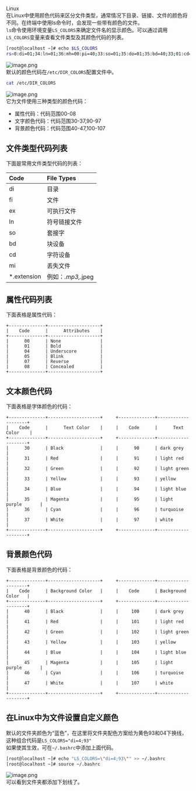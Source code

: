 Linux <br />在Linux中使用颜色代码来区分文件类型，通常情况下目录、链接、文件的颜色将不同。在终端中使用ls命令时，会发现一些带有颜色的文件。<br />`ls`命令使用环境变量`LS_COLORS`来确定文件名的显示颜色。可以通过调用`LS_COLORS`变量来查看文件类型及其颜色代码的列表。
```bash
[root@localhost ~]# echo $LS_COLORS
rs=0:di=01;34:ln=01;36:mh=00:pi=40;33:so=01;35:do=01;35:bd=40;33;01:cd=40;33;01:or=40;31;01:mi=01;05;37;41:su=37;41:sg=30;43:ca=30;41:tw=30;42:ow=34;42:st=37;44:ex=01;32:*.tar=01;31:*.tgz=01;31:*.arc=01;31:*.arj=01;31:*.taz=01;31:*.lha=01;31:*.lz4=01;31:*.lzh=01;31:*.lzma=01;31:*.tlz=01;31:*.txz=01;31:*.tzo=01;31:*.t7z=01;31:*.zip=01;31:*.z=01;31:*.dz=01;31:*.gz=01;31:*.lrz=01;31:*.lz=01;31:*.lzo=01;31:*.xz=01;31:*.zst=01;31:*.tzst=01;31:*.bz2=01;31:*.bz=01;31:*.tbz=01;31:*.tbz2=01;31:*.tz=01;31:*.deb=01;31:*.rpm=01;31:*.jar=01;31:*.war=01;31:*.ear=01;31:*.sar=01;31:*.rar=01;31:*.alz=01;31:*.ace=01;31:*.zoo=01;31:*.cpio=01;31:*.7z=01;31:*.rz=01;31:*.cab=01;31:*.wim=01;31:*.swm=01;31:*.dwm=01;31:*.esd=01;31:*.jpg=01;35:*.jpeg=01;35:*.mjpg=01;35:*.mjpeg=01;35:*.gif=01;35:*.bmp=01;35:*.pbm=01;35:*.pgm=01;35:*.ppm=01;35:*.tga=01;35:*.xbm=01;35:*.xpm=01;35:*.tif=01;35:*.tiff=01;35:*.png=01;35:*.svg=01;35:*.svgz=01;35:*.mng=01;35:*.pcx=01;35:*.mov=01;35:*.mpg=01;35:*.mpeg=01;35:*.m2v=01;35:*.mkv=01;35:*.webm=01;35:*.ogm=01;35:*.mp4=01;35:*.m4v=01;35:*.mp4v=01;35:*.vob=01;35:*.qt=01;35:*.nuv=01;35:*.wmv=01;35:*.asf=01;35:*.rm=01;35:*.rmvb=01;35:*.flc=01;35:*.avi=01;35:*.fli=01;35:*.flv=01;35:*.gl=01;35:*.dl=01;35:*.xcf=01;35:*.xwd=01;35:*.yuv=01;35:*.cgm=01;35:*.emf=01;35:*.ogv=01;35:*.ogx=01;35:*.aac=01;36:*.au=01;36:*.flac=01;36:*.m4a=01;36:*.mid=01;36:*.midi=01;36:*.mka=01;36:*.mp3=01;36:*.mpc=01;36:*.ogg=01;36:*.ra=01;36:*.wav=01;36:*.oga=01;36:*.opus=01;36:*.spx=01;36:*.xspf=01;36:
```
![image.png](https://cdn.nlark.com/yuque/0/2021/png/396745/1615772463401-0e3bf47a-b50b-48eb-82c3-66eafbcbc5af.png#align=left&display=inline&height=323&originHeight=970&originWidth=3323&size=1289753&status=done&style=none&width=1107.6666666666667)<br />默认的颜色代码在`/etc/DIR_COLORS`配置文件中。
```bash
cat /etc/DIR_COLORS
```
![image.png](https://cdn.nlark.com/yuque/0/2021/png/396745/1615772488075-27d89038-c875-47da-97d1-1b7081b047f5.png#align=left&display=inline&height=583&originHeight=1750&originWidth=3323&size=2068529&status=done&style=none&width=1107.6666666666667)<br />它为文件使用三种类型的颜色代码：

- 属性代码：代码范围00-08
- 文字颜色代码：代码范围30-37,90-97
- 背景颜色代码：代码范围40-47,100-107
<a name="s0qGd"></a>
## 文件类型代码列表
下面是常用文件类型代码的列表：

| Code | File Types |
| :--- | :--- |
| di | 目录 |
| fi | 文件 |
| ex | 可执行文件 |
| ln | 符号链接文件 |
| so | 套接字 |
| bd | 块设备 |
| cd | 字符设备 |
| mi | 丢失文件 |
| *.extension | 例如：*.mp3,*.jpeg<br /> |

<a name="Am10d"></a>
## 属性代码列表
下面表格是属性代码：
```
+--------------+--------------------+
|    Code      |      Attributes    |
+--------------+--------------------+
|      00      | None               |
|      01      | Bold               |
|      04      | Underscore         |
|      05      | Blink              |
|      07      | Reverse            |
|      08      | Concealed          |
+--------------+--------------------+
```
<a name="us8hN"></a>
## 文本颜色代码
下面表格是字体颜色的代码：
```
+--------------+--------------------+     +--------------+--------------------+ 
|    Code      |      Text Color    |     |    Code      |      Text Color    |
+--------------+--------------------+     +--------------+--------------------+
|      30      | Black              |     |      90      | dark grey          |
|      31      | Red                |     |      91      | light red          |
|      32      | Green              |     |      92      | light green        |
|      33      | Yellow             |     |      93      | yellow             |
|      34      | Blue               |     |      94      | light blue         |
|      35      | Magenta            |     |      95      | light purple       |
|      36      | Cyan               |     |      96      | turquoise          |
|      37      | White              |     |      97      | white              |
+--------------+--------------------+     +--------------+--------------------+
```
<a name="0rYve"></a>
## 背景颜色代码
下面表格是背景颜色的代码：
```
+--------------+--------------------+     +--------------+--------------------+ 
|    Code      | Background Color   |     |    Code      | Background Color   |
+--------------+--------------------+     +--------------+--------------------+ 
|      40      | Black              |     |     100      | dark grey          |
|      41      | Red                |     |     101      | light red          |
|      42      | Green              |     |     102      | light green        |
|      43      | Yellow             |     |     103      | yellow             |
|      44      | Blue               |     |     104      | light blue         |
|      45      | Magenta            |     |     105      | light purple       |
|      46      | Cyan               |     |     106      | turquoise          |
|      47      | White              |     |     107      | white              |
+--------------+--------------------+     +--------------+--------------------+
```
<a name="AFwqY"></a>
## 在Linux中为文件设置自定义颜色
默认的文件夹颜色为“蓝色”，在这里将文件夹配色方案给为黄色93和04下换线，这种组合代码是`LS_COLORS="di=4;93"`<br />如果使其生效，可在`~/.bashrc`中添加上面代码。
```bash
[root@localhost ~]# echo "LS_COLORS=\"di=4;93\"" >> ~/.bashrc 
[root@localhost ~]# source ~/.bashrc
```
![image.png](https://cdn.nlark.com/yuque/0/2021/png/396745/1615772567638-1b7993cc-fc64-437b-83fe-10f00f61a84e.png#align=left&display=inline&height=504&originHeight=1511&originWidth=3323&size=1820049&status=done&style=none&width=1107.6666666666667)<br />可以看到文件夹都添加下划线了。
